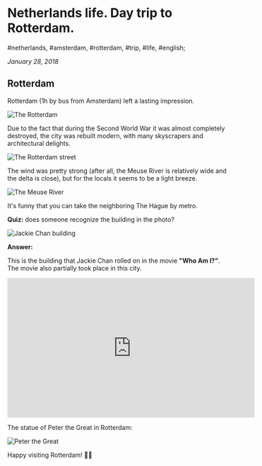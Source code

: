 # Netherlands life. Day trip to Rotterdam.

#netherlands, #amsterdam, #rotterdam, #trip, #life, #english;

_January 28, 2018_

## Rotterdam

Rotterdam (1h by bus from Amsterdam) left a lasting impression.

![The Rotterdam](/images/netherlands-life-day-trip-to-rotterdam/1.jpg "The Rotterdam")

Due to the fact that during the Second World War it was almost completely destroyed, the city was rebuilt modern, with many skyscrapers and architectural delights.

![The Rotterdam street](/images/netherlands-life-day-trip-to-rotterdam/2.jpg "The Rotterdam street")

The wind was pretty strong (after all, the Meuse River is relatively wide and the delta is close), but for the locals it seems to be a light breeze.

![The Meuse River](/images/netherlands-life-day-trip-to-rotterdam/5.jpg "The Meuse River")

It's funny that you can take the neighboring The Hague by metro.


**Quiz:** does someone recognize the building in the photo?

![Jackie Chan building](/images/netherlands-life-day-trip-to-rotterdam/3.jpg "Jackie Chan building")

**Answer:**

This is the building that Jackie Chan rolled on in the movie **"Who Am I?"**. The movie also partially took place in this city.

<iframe width="560" height="315" src="https://www.youtube.com/embed/ticE-Eg7I8o" frameborder="0" allow="accelerometer; autoplay; encrypted-media; gyroscope; picture-in-picture" allowfullscreen></iframe>

The statue of Peter the Great in Rotterdam:

![Peter the Great](/images/netherlands-life-day-trip-to-rotterdam/4.jpg "Peter the Great")

Happy visiting Rotterdam! ✌🏼
